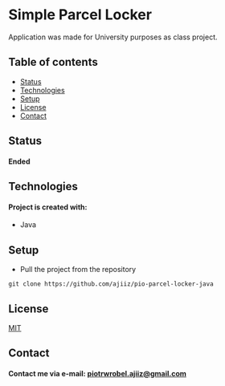 # Simple Parcel Locker
Application was made for University purposes as class project.

## Table of contents
* [Status](#status)
* [Technologies](#technologies)
* [Setup](#setup)
* [License](#license)
* [Contact](#contact)

## Status
#### Ended

## Technologies
#### Project is created with:
* Java

## Setup
* Pull the project from the repository
```
git clone https://github.com/ajiiz/pio-parcel-locker-java
```

## License
[MIT](https://choosealicense.com/licenses/mit/)

## Contact
#### Contact me via e-mail: piotrwrobel.ajiiz@gmail.com
